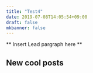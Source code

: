 ```yaml
---
title: "Test4"
date: 2019-07-08T14:05:54+09:00
draft: false
mkbanner: false
---
```


** Insert Lead pargraph here **


## New cool posts


